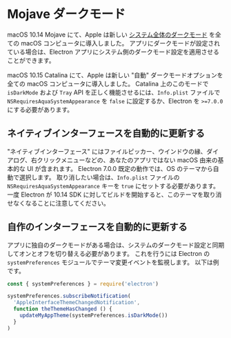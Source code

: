 # Mojave ダークモード

macOS 10.14 Mojave にて、Apple は新しい [システム全体のダークモード](https://developer.apple.com/design/human-interface-guidelines/macos/visual-design/dark-mode/) を全ての macOS コンピュータに導入しました。  アプリにダークモードが設定されている場合は、Electron アプリにシステム側のダークモード設定を適用させることができます。

macOS 10.15 Catalina にて、Apple は新しい "自動" ダークモードオプションを全ての macOS コンピュータに導入しました。 Catalina 上のこのモードで `isDarkMode` および `Tray` API を正しく機能させるには、`Info.plist` ファイルで `NSRequiresAquaSystemAppearance` を `false` に設定するか、Electron を `>=7.0.0` にする必要があります。

## ネイティブインターフェースを自動的に更新する

"ネイティブインターフェース" にはファイルピッカー、ウインドウの縁、ダイアログ、右クリックメニューなどの、あなたのアプリではない macOS 由来の基本的な UI が含まれます。  Electron 7.0.0 既定の動作では、OS のテーマから自動で選択します。  取り消したい場合は、`Info.plist` ファイルの `NSRequiresAquaSystemAppearance` キーを `true` にセットする必要があります。  一度 Electron が 10.14 SDK に対してビルドを開始すると、このテーマを取り消せなくなることに注意してください。

## 自作のインターフェースを自動的に更新する

アプリに独自のダークモードがある場合は、システムのダークモード設定と同期してオンとオフを切り替える必要があります。  これを行うには Electron の `systemPreferences` モジュールでテーマ変更イベントを監視します。  以下は例です。

```js
const { systemPreferences } = require('electron')

systemPreferences.subscribeNotification(
  'AppleInterfaceThemeChangedNotification',
  function theThemeHasChanged () {
    updateMyAppTheme(systemPreferences.isDarkMode())
  }
)
```
